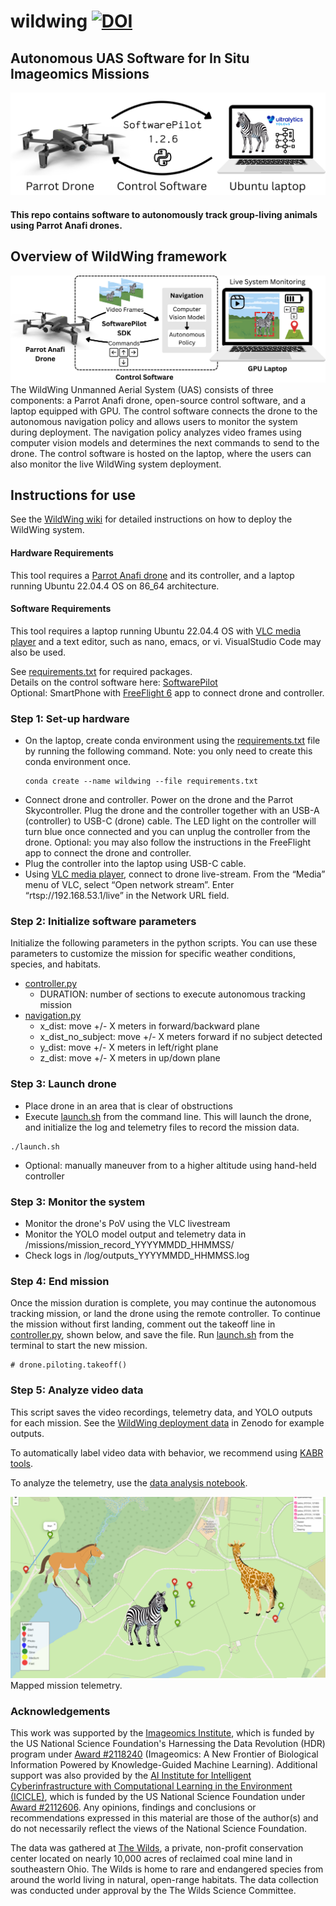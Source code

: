 # wildwing [![DOI](https://zenodo.org/badge/DOI/10.5281/zenodo.14902303.svg)](https://doi.org/10.5281/zenodo.14902303)
## Autonomous UAS Software for In Situ Imageomics Missions


![Summary of the WildDrone system, showing a drone and a laptop. There is are two arrows between the drone and the laptop, showing they are connected with the SoftwarePilot control software, with the Python logo.](images/overview.png)

#### This repo contains software to autonomously track group-living animals using Parrot Anafi drones.

## Overview of WildWing framework
![Detailed overview of the WildWing control system, including drone, control software, and GPU laptop. The control software includes an illustration of video frames flowing into the navigation component and outputting commands. The navigation includes computer vision models and autonomous policy. The GPU laptop illustrates the live system system monitoring, including battery level and video stream.](images/ww.png)
The WildWing Unmanned Aerial System (UAS) consists of three components: a Parrot Anafi drone, open-source control software, and a laptop equipped with GPU. The control software connects the drone to the autonomous navigation policy and allows users to monitor the system during deployment. The navigation policy analyzes video frames using computer vision models and determines the next commands to send to the drone. The control software is hosted on the laptop, where the users can also monitor the live WildWing system deployment.

## Instructions for use
See the [WildWing wiki](wiki.md) for detailed instructions on how to deploy the WildWing system.

#### Hardware Requirements
This tool requires a [Parrot Anafi drone](https://www.parrot.com/en/drones/anafi) and its controller, and a laptop running Ubuntu 22.04.4 OS on 86_64 architecture. 

#### Software Requirements
This tool requires a laptop running Ubuntu 22.04.4 OS with [VLC media player](https://www.videolan.org/) and a text editor, such as nano, emacs, or vi. VisualStudio Code may also be used.

See [requirements.txt](requirements.txt) for required packages. \
Details on the control software here: [SoftwarePilot](https://github.com/KevynAngueira/SoftwarePilot/) \
Optional: SmartPhone with [FreeFlight 6](https://apps.apple.com/us/app/freeflight-6/id1386165299) app to connect drone and controller.

### Step 1: Set-up hardware
- On the laptop, create conda environment using the [requirements.txt](requirements.txt) file by running the following command. Note: you only need to create this conda environment once.
  ```
  conda create --name wildwing --file requirements.txt
  ```
- Connect drone and controller. Power on the drone and the Parrot Skycontroller. Plug the drone and the controller together with an USB-A (controller) to USB-C (drone) cable. The LED light on the controller will turn blue once connected and you can unplug the controller from the drone. Optional: you may also follow the instructions in the FreeFlight app to connect the drone and controller. 
- Plug the controller into the laptop using USB-C cable.
- Using [VLC media player](https://www.videolan.org/), connect to drone live-stream. From the “Media” menu of VLC, select “Open network stream”. Enter “rtsp://192.168.53.1/live” in the Network URL field.

### Step 2: Initialize software parameters
Initialize the following parameters in the python scripts. You can use these parameters to customize the mission for specific weather conditions, species, and habitats.
- [controller.py](controller.py)
  - DURATION: number of sections to execute autonomous tracking mission
- [navigation.py](navigation.py)
  - x_dist: move +/- X meters in forward/backward plane
  - x_dist_no_subject: move +/- X meters forward if no subject detected
  - y_dist: move +/- X meters in left/right plane
  - z_dist: move +/- X meters in up/down plane

### Step 3: Launch drone
- Place drone in an area that is clear of obstructions
- Execute [launch.sh](launch.sh) from the command line. This will launch the drone, and initialize the log and telemetry files to record the mission data.
```
./launch.sh
```

- Optional: manually maneuver from to a higher altitude using hand-held controller

### Step 3: Monitor the system
- Monitor the drone's PoV using the VLC livestream
- Monitor the YOLO model output and telemetry data in /missions/mission_record_YYYYMMDD_HHMMSS/
- Check logs in /log/outputs_YYYYMMDD_HHMMSS.log

### Step 4: End mission
Once the mission duration is complete, you may continue the autonomous tracking mission, or land the drone using the remote controller.
To continue the mission without first landing, comment out the takeoff line in [controller.py](controller.py), shown below, and save the file. Run [launch.sh](launch.sh) from the terminal to start the new mission.

```
# drone.piloting.takeoff()
```

### Step 5: Analyze video data
This script saves the video recordings, telemetry data, and YOLO outputs for each mission. See the [WildWing deployment data](https://doi.org/10.5281/zenodo.14838101) in Zenodo for example outputs.

To automatically label video data with behavior, we recommend using [KABR tools](https://github.com/Imageomics/kabr-tools).

To analyze the telemetry, use the [data analysis notebook](data_analysis.ipynb).


![Map displaying drone missions with photos of the animals surveyed, including horses, giraffes, and zebras.](images/maps.png)
Mapped mission telemetry.


### Acknowledgements
This work was supported by the [Imageomics Institute](https://imageomics.org), which is funded by the US National Science Foundation's Harnessing the Data Revolution (HDR) program under [Award #2118240](https://www.nsf.gov/awardsearch/showAward?AWD_ID=2118240) (Imageomics: A New Frontier of Biological Information Powered by Knowledge-Guided Machine Learning). Additional support was also provided by the [AI Institute for Intelligent Cyberinfrastructure with Computational Learning in the Environment (ICICLE)](https://icicle.osu.edu/), which is funded by the US National Science Foundation under [Award #2112606](https://www.nsf.gov/awardsearch/showAward?AWD_ID=2112606). Any opinions, findings and conclusions or recommendations expressed in this material are those of the author(s) and do not necessarily reflect the views of the National Science Foundation.

The data was gathered at [The Wilds](https://www.thewilds.org/), a private, non-profit conservation center located on nearly 10,000 acres of reclaimed coal mine land in southeastern Ohio. The Wilds is home to rare and endangered species from around the world living in natural, open-range habitats. The data collection was conducted under approval by the The Wilds Science Committee.